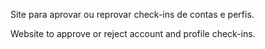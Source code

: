 Site para aprovar ou reprovar check-ins de contas e perfis.

Website to approve or reject account and profile check-ins.
